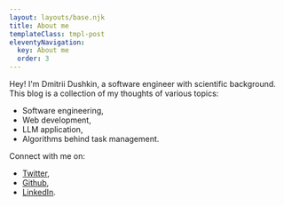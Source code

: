 ```yaml
---
layout: layouts/base.njk
title: About me
templateClass: tmpl-post
eleventyNavigation:
  key: About me
  order: 3
---
```


Hey! I'm Dmitrii Dushkin, a software engineer with scientific background.
This blog is a collection of my thoughts of various topics:

- Software engineering,
- Web development,
- LLM application,
- Algorithms behind task management.

Connect with me on:

- [Twitter](https://twitter.com/sky2high0),
- [Github](https://github.com/DimitryDushkin),
- [LinkedIn](https://www.linkedin.com/in/dndushkin/).
